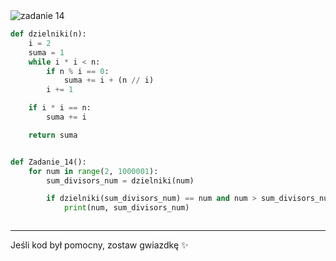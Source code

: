 <picture>
  <source srcset="../../srt/zbior_zadan/14.png" media="(prefers-color-scheme: light)">
  <source srcset="../../srt/zbior_zadan/black_14.png" media="(prefers-color-scheme: dark)">
  <img src="../../srt/zbior_zadan/black_14.png" alt="zadanie 14">
</picture>

```python
def dzielniki(n):
    i = 2
    suma = 1
    while i * i < n:
        if n % i == 0:
            suma += i + (n // i)
        i += 1

    if i * i == n:
        suma += i

    return suma


def Zadanie_14():
    for num in range(2, 1000001):
        sum_divisors_num = dzielniki(num)

        if dzielniki(sum_divisors_num) == num and num > sum_divisors_num:
            print(num, sum_divisors_num)



```

---
Jeśli kod był pomocny, zostaw gwiazdkę ✨
